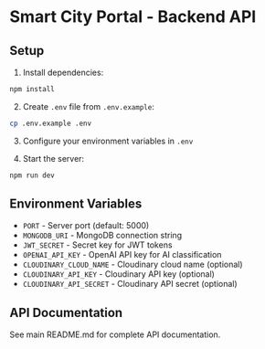 # Smart City Portal - Backend API

## Setup

1. Install dependencies:
```bash
npm install
```

2. Create `.env` file from `.env.example`:
```bash
cp .env.example .env
```

3. Configure your environment variables in `.env`

4. Start the server:
```bash
npm run dev
```

## Environment Variables

- `PORT` - Server port (default: 5000)
- `MONGODB_URI` - MongoDB connection string
- `JWT_SECRET` - Secret key for JWT tokens
- `OPENAI_API_KEY` - OpenAI API key for AI classification
- `CLOUDINARY_CLOUD_NAME` - Cloudinary cloud name (optional)
- `CLOUDINARY_API_KEY` - Cloudinary API key (optional)
- `CLOUDINARY_API_SECRET` - Cloudinary API secret (optional)

## API Documentation

See main README.md for complete API documentation.

